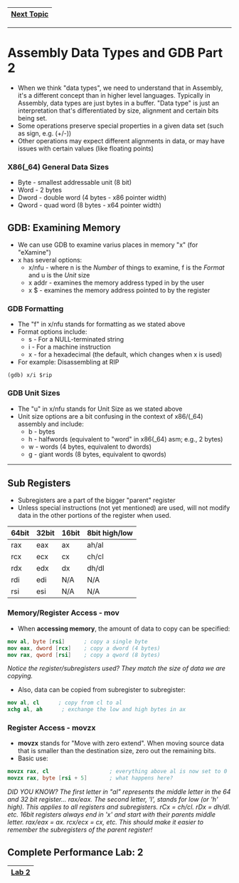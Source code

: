 |[Next Topic](/00-Table-of-Contents.md)|
|---|

---

# Assembly Data Types and GDB Part 2

* When we think "data types", we need to understand that in Assembly, it's a different concept than in higher level languages. Typically in Assembly, data types are just bytes in a buffer. "Data type" is just an interpretation that's differentiated by size, alignment and certain bits being set. 
* Some operations preserve special properties in a given data set (such as sign, e.g. (+/-))
* Other operations may expect different alignments in data, or may have issues with certain values (like floating points)

### X86(_64) General Data Sizes
* Byte - smallest addressable unit (8 bit)
* Word - 2 bytes
* Dword - double word (4 bytes - x86 pointer width)
* Qword - quad word (8 bytes - x64 pointer width)

## GDB: Examining Memory

* We can use GDB to examine varius places in memory "x" (for "eXamine")
* x has several options: 
    * x/nfu - where n is the *Number* of things to examine, f is the *Format* and u is the *Unit* size
    * x addr - examines the memory address typed in by the user
    * x $<register> - examines the memory address pointed to by the register

### GDB Formatting
* The "f" in x/nfu stands for formatting as we stated above
* Format options include:
    * s - For a NULL-terminated string
    * i - For a machine instruction
    * x - for a hexadecimal (the default, which changes when x is used)
* For example: Disassembling at RIP

```
(gdb) x/i $rip
```

### GDB Unit Sizes
* The "u" in x/nfu stands for Unit Size as we stated above
* Unit size options are a bit confusing in the context of x86/(_64) assembly and include: 
    * b - bytes
    * h - halfwords (equivalent to "word" in x86(_64) asm; e.g., 2 bytes)
    * w - words (4 bytes, equivalent to dwords)
    * g - giant words (8 bytes, equivalent to qwords)

---

## Sub Registers

* Subregisters are a part of the bigger "parent" register
* Unless special instructions (not yet mentioned) are used, will not modify data in the other portions of the register when used. 

| **64bit** | **32bit** | **16bit** | **8bit high/low** |
 :--- | :--- | :--- | :--- |
| rax | eax | ax | ah/al | 
| rcx | ecx | cx | ch/cl | 
| rdx | edx | dx | dh/dl | 
| rdi | edi | N/A | N/A |
| rsi | esi | N/A | N/A | 

### Memory/Register Access - mov

* When **accessing memory**, the amount of data to copy can be specified:

```nasm
mov al, byte [rsi]      ; copy a single byte
mov eax, dword [rcx]    ; copy a dword (4 bytes)
mov rax, qword [rsi]    ; copy a qword (8 bytes)
```
*Notice the register/subregisters used? They match the size of data we are copying.*

* Also, data can be copied from subregister to subregister:

```nasm
mov al, cl      ; copy from cl to al
xchg al, ah      ; exchange the low and high bytes in ax
```

### Register Access - movzx

* **movzx** stands for "Move with zero extend". When moving source data that is smaller than the destination size, zero out the remaining bits. 
* Basic use:

```nasm
movzx rax, cl                   ; everything above al is now set to 0
movzx rax, byte [rsi + 5]       ; what happens here?
```
*DID YOU KNOW? The first letter in "al" represents the middle letter in the 64 and 32 bit register... rax/eax. The second letter, 'l', stands for low (or 'h' high). This applies to all registers and subregisters. rCx = ch/cl. rDx = dh/dl. etc. 16bit registers always end in 'x' and start with their parents middle letter. rax/eax = ax. rcx/ecx = cx, etc. This should make it easier to remember the subregisters of the parent register!*

**Complete Performance Lab:** 2
---

|[Lab 2](/02_Intro_to_ASM/Lab_2)|
|---|
